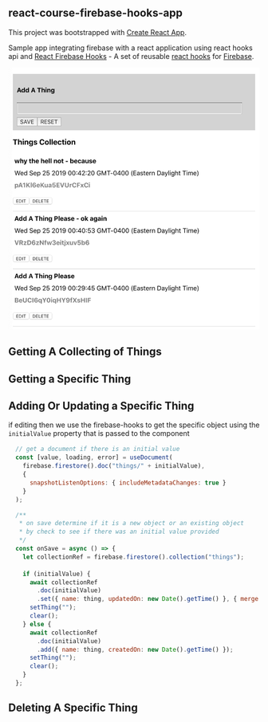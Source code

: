 ## react-course-firebase-hooks-app
This project was bootstrapped with [Create React App](https://github.com/facebook/create-react-app).

Sample app integrating firebase with a react application using react hooks api and [React Firebase Hooks](https://github.com/CSFrequency/react-firebase-hooks) - A set of reusable [react hooks](https://reactjs.org/docs/hooks-intro.html) for [Firebase](https://firebase.google.com/docs/web/setup?authuser=0).

<img src="Screen Shot 2019-09-25 at 1.59.32 AM.png" width=600 />


## Getting A Collecting of Things

## Getting a Specific Thing

## Adding Or Updating a Specific Thing

if editing then we use the firebase-hooks to get the specific object using the
`initialValue` property that is passed to the component
```javascript
  // get a document if there is an initial value
  const [value, loading, error] = useDocument(
    firebase.firestore().doc("things/" + initialValue),
    {
      snapshotListenOptions: { includeMetadataChanges: true }
    }
  );
```

```javascript
  /**
   * on save determine if it is a new object or an existing object
   * by check to see if there was an initial value provided
   */
  const onSave = async () => {
    let collectionRef = firebase.firestore().collection("things");

    if (initialValue) {
      await collectionRef
        .doc(initialValue)
        .set({ name: thing, updatedOn: new Date().getTime() }, { merge: true });
      setThing("");
      clear();
    } else {
      await collectionRef
        .doc(initialValue)
        .add({ name: thing, createdOn: new Date().getTime() });
      setThing("");
      clear();
    }
  };
  ```

## Deleting A Specific Thing

